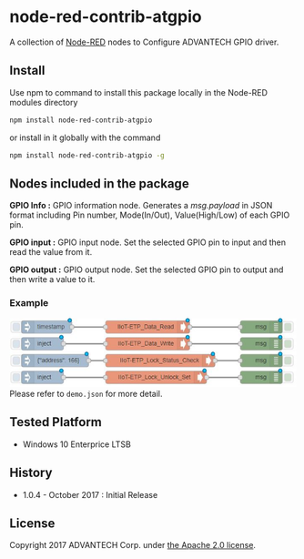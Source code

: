# node-red-contrib-atgpio
A collection of [Node-RED](http://nodered.org) nodes to Configure ADVANTECH GPIO driver.

## Install
Use npm to command to install this package locally in the Node-RED modules directory
```bash
npm install node-red-contrib-atgpio
```
or install in it globally with the command
```bash
npm install node-red-contrib-atgpio -g
```
## Nodes included in the package
**GPIO Info :** GPIO information node. Generates a _msg.payload_ in JSON format including Pin number, Mode(In/Out), Value(High/Low) of each GPIO pin.

**GPIO input :** GPIO input node. Set the selected GPIO pin to input and then read the value from it.

**GPIO output :** GPIO output node. Set the selected GPIO pin to output and then write a value to it.

### Example
![demoflow](./demoflow.jpg)  
Please refer to `demo.json` for more detail.

## Tested Platform
- Windows 10 Enterprice LTSB

## History
- 1.0.4 - October 2017 : Initial Release

## License
Copyright 2017 ADVANTECH Corp. under [the Apache 2.0 license](LICENSE).